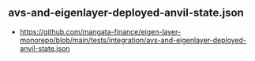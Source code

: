 
## avs-and-eigenlayer-deployed-anvil-state.json
- <https://github.com/mangata-finance/eigen-layer-monorepo/blob/main/tests/integration/avs-and-eigenlayer-deployed-anvil-state.json>
